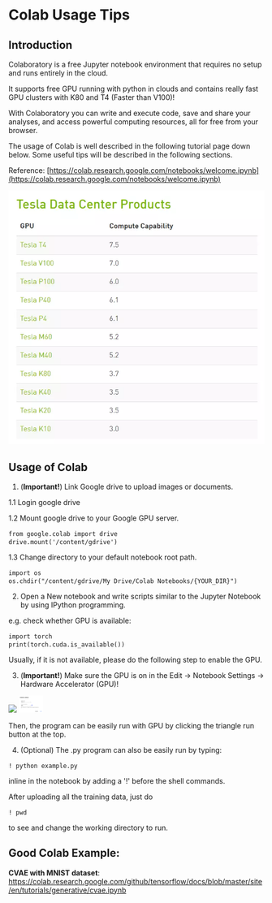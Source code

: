 # Colab Usage Tips

## Introduction

Colaboratory is a free Jupyter notebook environment that requires no setup and runs entirely in the cloud.

It supports free GPU running with python in clouds and contains really fast GPU clusters with K80 and T4 (Faster than V100)!

With Colaboratory you can write and execute code, save and share your analyses, and access powerful computing resources, all for free from your browser.

The usage of Colab is well described in the following tutorial page down below. Some useful tips will be described in the following sections.

Reference: [https://colab.research.google.com/notebooks/welcome.ipynb](https://colab.research.google.com/notebooks/welcome.ipynb)

![alt text](../images/image1.png)

## Usage of Colab

1. (**Important!**) Link Google drive to upload images or documents.

1.1 Login google drive

1.2 Mount google drive to your Google GPU server.

~~~~
from google.colab import drive
drive.mount('/content/gdrive')
~~~~

1.3 Change directory to your default notebook root path.

~~~~
import os
os.chdir("/content/gdrive/My Drive/Colab Notebooks/{YOUR_DIR}")
~~~~

2. Open a New notebook and write scripts similar to the Jupyter Notebook by using IPython programming.

e.g. check whether GPU is available:

~~~~
import torch
print(torch.cuda.is_available())
~~~~

Usually, if it is not available, please do the following step to enable the GPU.

3. (**Important!**) Make sure the GPU is on in the Edit -> Notebook Settings -> Hardware Accelerator (GPU)!

<img src="h../images/image2.png" width="48">
<img src="../images/image3.png" width="48">


Then, the program can be easily run with GPU by clicking the triangle run button at the top.

4. (Optional) The .py program can also be easily run by typing:

~~~~
! python example.py
~~~~

inline in the notebook by adding a '!' before the shell commands.

After uploading all the training data, just do

~~~~
! pwd
~~~~

to see and change the working directory to run.


## Good Colab Example: 

**CVAE with MNIST dataset**: https://colab.research.google.com/github/tensorflow/docs/blob/master/site/en/tutorials/generative/cvae.ipynb

